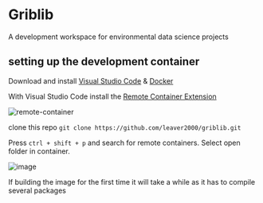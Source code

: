 # Griblib

A development workspace for environmental data science projects

## setting up the development container


Download and install [Visual Studio Code](https://code.visualstudio.com/download) & [Docker](https://docs.docker.com/desktop/windows/install/)

With Visual Studio Code install the [Remote Container Extension](https://code.visualstudio.com/docs/remote/containers)

![remote-container](https://user-images.githubusercontent.com/76945789/175545837-a64d5a5d-bc71-46e6-a3b0-f1f8b3f4f658.png)

clone this repo `git clone https://github.com/leaver2000/griblib.git`

Press `ctrl + shift + p` and search for remote containers.  Select open folder in container.

![image](https://user-images.githubusercontent.com/76945789/175546042-f5348dee-918a-4a74-8545-34c7a54acb29.png)

If building the image for the first time it will take a while as it has to compile several packages

